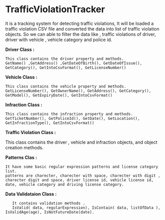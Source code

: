 # TrafficViolationTracker
It is a tracking system for detecting traffic violations, It will be loaded a traffic violation  CSV file and  converted the data into list of traffic violation objects.  So we can able to filter the data  like , traffic violations of  driver, driver with vehicle , vehicle category and police id.
 
**Driver Class :**

    This class contains the driver property and methods.
    GetName() ,GetAddress() ,GetDateOfBirth(), GetDateOfIssue(), GetCategory(), GetIntoCsvFormat(), GetLicenseNumber()
    
**Vehicle Class :**

    This class contains the vehicle property and methods.
    GetLicenseNumber(), GetOwnerName(), GetAddress(), GetCategory(), GetModel(), GetExpiryDate(), GetIntoCsvFormat()
    
**Infraction Class :**

    This class contains the infraction property and methods.
    GetTicketNumber(), GetPoliceId(), GetDate(), GetLocation(), GetInfractionType(), GetIntoCsvFormat()
    
**Traffic Violation Class :**

   This class contains the driver , vehicle and infraction objects, and object creation methods.
   
**Patterns Clas :**

    It have some basic regular expression patterns and license category list.
    patterns are charecter, charecter with space, charecter with digit , charecter digit and space, driver license id, vehicle license id, date, vehicle category and driving license category.

**Data Validataion Class :**

```
   It contains validation methods . 
   IsValid( data, regularExpression), IsContain( data, listOfData ), IsValidAge(age), IsNotFutureDate(date).
   ```

